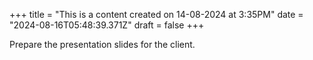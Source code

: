 +++
title = "This is a content created on 14-08-2024 at 3:35PM"
date = "2024-08-16T05:48:39.371Z"
draft = false
+++

  Prepare the presentation slides for the client.
        